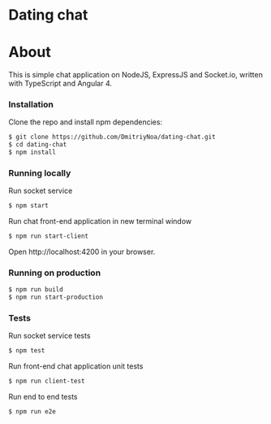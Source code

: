 # Dating chat
# About
This is simple chat application on NodeJS, ExpressJS and Socket.io, written with TypeScript and Angular 4.

### Installation
Clone the repo and install npm dependencies:
```sh
$ git clone https://github.com/DmitriyNoa/dating-chat.git
$ cd dating-chat
$ npm install
```
### Running locally
Run socket service
```sh
$ npm start
```
Run chat front-end application in new terminal window
```sh
$ npm run start-client
```
Open http://localhost:4200 in your browser.

### Running on production
```sh
$ npm run build
$ npm run start-production
```
### Tests
Run socket service tests
```sh
$ npm test
```
Run front-end chat application unit tests
```sh
$ npm run client-test
```
Run end to end tests
```sh
$ npm run e2e
```

